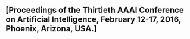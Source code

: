 ## [Proceedings of the Thirtieth AAAI Conference on Artificial Intelligence, February 12-17, 2016, Phoenix, Arizona, USA.]
